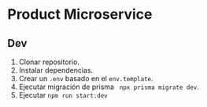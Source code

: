 # Product Microservice


## Dev

1. Clonar repositorio.
2. Instalar dependencias.
3. Crear un `.env` basado en el `env.template`.
4. Ejecutar migración de prisma ` npx prisma migrate dev`.
5. Ejecutar `npm run start:dev`